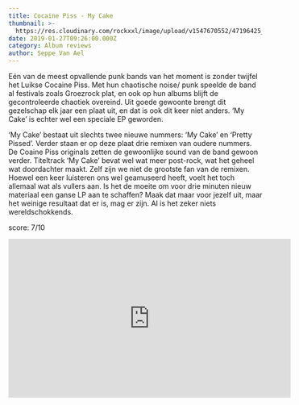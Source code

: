 ```yaml
---
title: Cocaine Piss - My Cake
thumbnail: >-
  https://res.cloudinary.com/rockxxl/image/upload/v1547670552/47196425_2098839066839633_3146800058196819968_n.jpg
date: 2019-01-27T09:26:00.000Z
category: Album reviews
author: Seppe Van Ael
---
```

Eén van de meest opvallende punk bands van het moment is zonder twijfel het Luikse Cocaine Piss. Met hun chaotische noise/ punk speelde de band al festivals zoals Groezrock plat, en ook op hun albums blijft de gecontroleerde chaotiek overeind. Uit goede gewoonte brengt dit gezelschap elk jaar een plaat uit, en dat is ook dit keer niet anders. ‘My Cake’ is echter wel een speciale EP geworden.

‘My Cake’ bestaat uit slechts twee nieuwe nummers: ‘My Cake’ en ‘Pretty Pissed’. Verder staan er op deze plaat drie remixen van oudere nummers. De Coaine Piss originals zetten de gewoonlijke sound van de band gewoon verder. Titeltrack ‘My Cake’ bevat wel wat meer post-rock, wat het geheel wat doordachter maakt. Zelf zijn we niet de grootste fan van de remixen. Hoewel een keer luisteren ons wel geamuseerd heeft, voelt het toch allemaal wat als vullers aan. Is het de moeite om voor drie minuten nieuw materiaal een ganse LP aan te schaffen? Maak dat maar voor jezelf uit, maar het weinige resultaat dat er is, mag er zijn. Al is het zeker niets wereldschokkends. 

score: 7/10 

<iframe width="560" height="315" src="https://www.youtube.com/embed/fl7Em1XubcU" frameborder="0" allow="accelerometer; autoplay; encrypted-media; gyroscope; picture-in-picture" allowfullscreen></iframe>
